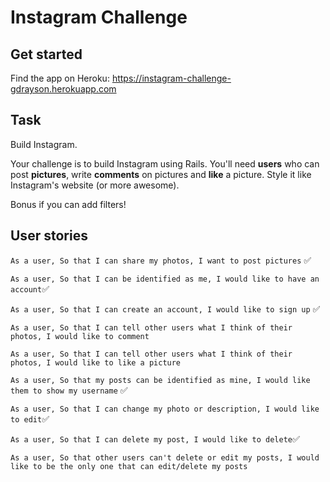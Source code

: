 Instagram Challenge
===================

## Get started

Find the app on Heroku: https://instagram-challenge-gdrayson.herokuapp.com

## Task

Build Instagram.

Your challenge is to build Instagram using Rails. You'll need **users** who can post **pictures**, write **comments** on pictures and **like** a picture. Style it like Instagram's website (or more awesome).

Bonus if you can add filters!

## User stories


`As a user,
So that I can share my photos,
I want to post pictures` :white_check_mark:


`As a user,
So that I can be identified as me,
I would like to have an account`:white_check_mark:

`As a user,
So that I can create an account,
I would like to sign up`
:white_check_mark:

`As a user,
So that I can tell other users what I think of their photos,
I would like to comment`

`As a user,
So that I can tell other users what I think of their photos,
I would like to like a picture`

`As a user,
So that my posts can be identified as mine,
I would like them to show my username`
:white_check_mark:

`As a user,
So that I can change my photo or description,
I would like to edit`:white_check_mark:

`As a user,
So that I can delete my post,
I would like to delete`:white_check_mark:

`As a user,
So that other users can't delete or edit my posts,
I would like to be the only one that can edit/delete my posts`
